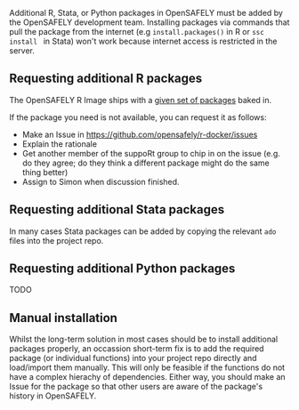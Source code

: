 Additional R, Stata, or Python packages in OpenSAFELY must be added by the OpenSAFELY development team.
Installing packages via commands that pull the package from the internet (e.g `install.packages()` in R or `ssc install ` in Stata) won't work because internet access is restricted in the server.

## Requesting additional R packages
The OpenSAFELY R Image ships with a [given set of packages](https://github.com/opensafely/r-docker/blob/master/Dockerfile) baked in.

If the package you need is not available, you can request it as follows:

* Make an Issue in https://github.com/opensafely/r-docker/issues
* Explain the rationale
* Get another member of the suppoRt group to chip in on the issue (e.g. do they agree; do they think a different package might do the same thing better)
* Assign to Simon when discussion finished.

## Requesting additional Stata packages
In many cases Stata packages can be added by copying the relevant `ado` files into the project repo. 

## Requesting additional Python packages
TODO

## Manual installation

Whilst the long-term solution in most cases should be to install additional packages properly, an occassion short-term fix is to add the required package (or individual functions) into your project repo directly and load/import them manually.
This will only be feasible if the functions do not have a complex hierachy of dependencies. 
Either way, you should make an Issue for the package so that other users are aware of the package's history in OpenSAFELY.

